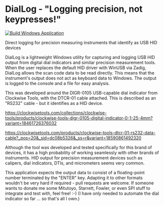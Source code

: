 # DialLog - "Logging precision, not keypresses!"

[![Build Windows Application](https://github.com/RndmNmbr/DialLog/actions/workflows/build.yaml/badge.svg)](https://github.com/RndmNmbr/DialLog/actions/workflows/build.yaml)

Direct logging for precision measuring instruments that identify as USB HID devices

DialLog is a lightweight Windows utility for capturing and logging USB HID output from digital dial indicators and similar precision measurement tools. When the user replaces the default HID driver with WinUSB via Zadig, DialLog allows the scan code data to be read directly.  This means that the instrument's output does not act as keyboard data to Windows.  The output is logged to the console and a file for easy analysis.

This was developed around the DIGR-0105 USB-capable dial indicator from Clockwise Tools, with the DTCR-01 cable attached.  This is described as an "RS232" cable - but it identifies as a HID device.

https://clockwisetools.com/collections/clockwise-tools/products/clockwise-tools-digr-0105-digital-indicator-0-1-25-4mm?variant=18461726376032

https://clockwisetools.com/products/clockwise-tools-dtcr-01-rs232-data-cable?_pos=20&_sid=dc08b5326&_ss=r&variant=18590861492320

Although the tool was developed and tested specifically for this brand of devices, it has a high probability of working seamlessly with other brands of instruments.  HID output for precision measurement devices such as calipers, dial indicators, DTIs, and micrometers seems very common.

This application expects the output data to consist of a floating-point number terminated by the "ENTER" key.  Adapting it to other formats wouldn't be very hard if required - pull requests are welcome. If someone wants to donate me some Mitutoyo, Starrett, Fowler, or even SPI stuff to integrate and test with, feel free! :-) (I have only needed to automate the dial indicator so far ... so that's all I own.)
